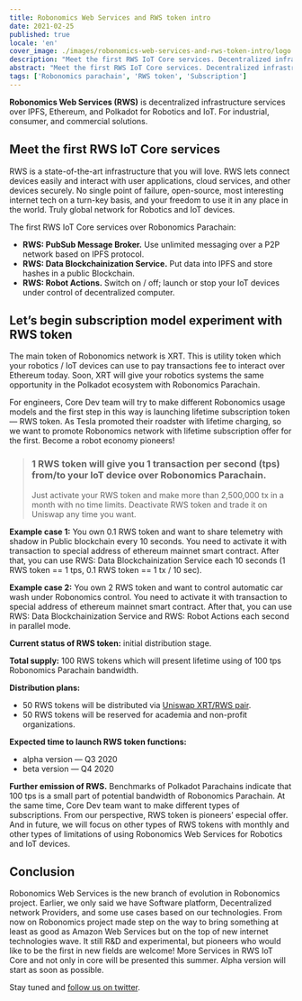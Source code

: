 ```yaml
---
title: Robonomics Web Services and RWS token intro
date: 2021-02-25
published: true
locale: 'en'
cover_image: ./images/robonomics-web-services-and-rws-token-intro/logo.jpeg
description: "Meet the first RWS IoT Core services. Decentralized infrastructure services over IPFS, Ethereum, and Polkadot for Robotics and IoT. For industrial, consumer, and commercial solutions"
abstract: "Meet the first RWS IoT Core services. Decentralized infrastructure services over IPFS, Ethereum, and Polkadot for Robotics and IoT. For industrial, consumer, and commercial solutions"
tags: ['Robonomics parachain', 'RWS token', 'Subscription']
---
```


**Robonomics Web Services (RWS)** is decentralized infrastructure services over IPFS, Ethereum, and Polkadot for Robotics and IoT. For industrial, consumer, and commercial solutions.

## Meet the first RWS IoT Core services
RWS is a state-of-the-art infrastructure that you will love. RWS lets connect devices easily and interact with user applications, cloud services, and other devices securely. No single point of failure, open-source, most interesting internet tech on a turn-key basis, and your freedom to use it in any place in the world. Truly global network for Robotics and IoT devices.

The first RWS IoT Core services over Robonomics Parachain:

* **RWS: PubSub Message Broker.** Use unlimited messaging over a P2P network based on IPFS protocol.
* **RWS: Data Blockchainization Service.** Put data into IPFS and store hashes in a public Blockchain.
* **RWS: Robot Actions.** Switch on / off; launch or stop your IoT devices under control of decentralized computer.

## Let’s begin subscription model experiment with RWS token
The main token of Robonomics network is XRT. This is utility token which your robotics / IoT devices can use to pay transactions fee to interact over Ethereum today. Soon, XRT will give your robotics systems the same opportunity in the Polkadot ecosystem with Robonomics Parachain.

For engineers, Core Dev team will try to make different Robonomics usage models and the first step in this way is launching lifetime subscription token — RWS token. As Tesla promoted their roadster with lifetime charging, so we want to promote Robonomics network with lifetime subscription offer for the first. Become a robot economy pioneers!

> ### 1 RWS token will give you 1 transaction per second (tps) from/to your IoT device over Robonomics Parachain.
>
> Just activate your RWS token and make more than 2,500,000 tx in a month with no time limits. Deactivate RWS token and trade it on Uniswap any time you want.

**Example case 1:** You own 0.1 RWS token and want to share telemetry with shadow in Public blockchain every 10 seconds. You need to activate it with transaction to special address of ethereum mainnet smart contract. After that, you can use RWS: Data Blockchainization Service each 10 seconds (1 RWS token == 1 tps, 0.1 RWS token == 1 tx / 10 sec).

**Example case 2:** You own 2 RWS token and want to control automatic car wash under Robonomics control. You need to activate it with transaction to special address of ethereum mainnet smart contract. After that, you can use RWS: Data Blockchainization Service and RWS: Robot Actions each second in parallel mode.

**Current status of RWS token:** initial distribution stage.

**Total supply:** 100 RWS tokens which will present lifetime using of 100 tps Robonomics Parachain bandwidth.

**Distribution plans:**
* 50 RWS tokens will be distributed via [Uniswap XRT/RWS pair](https://uniswap.info/pair/0x42018a2ff89b6d662b5f746277bd02f0d85f485a).
* 50 RWS tokens will be reserved for academia and non-profit organizations.

**Expected time to launch RWS token functions:**
* alpha version — Q3 2020
* beta version — Q4 2020

**Further emission of RWS.** Benchmarks of Polkadot Parachains indicate that 100 tps is a small part of potential bandwidth of Robonomics Parachain. At the same time, Core Dev team want to make different types of subscriptions. From our perspective, RWS token is pioneers’ especial offer. And in future, we will focus on other types of RWS tokens with monthly and other types of limitations of using Robonomics Web Services for Robotics and IoT devices.

## Conclusion
Robonomics Web Services is the new branch of evolution in Robonomics project. Earlier, we only said we have Software platform, Decentralized network Providers, and some use cases based on our technologies. From now on Robonomics project made step on the way to bring something at least as good as Amazon Web Services but on the top of new internet technologies wave. It still R&D and experimental, but pioneers who would like to be the first in new fields are welcome! More Services in RWS IoT Core and not only in core will be presented this summer. Alpha version will start as soon as possible.

Stay tuned and [follow us on twitter](https://twitter.com/AIRA_Robonomics).
